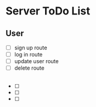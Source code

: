 # Server ToDo List

## User
 * [ ] sign up route
 * [ ] log in route
 * [ ] update user route
 * [ ] delete route

## 
 * [ ]
 * [ ]
 * [ ]